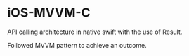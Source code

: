 # iOS-MVVM-C

API calling architecture in native swift with the use of Result.

Followed MVVM pattern to achieve an outcome.
